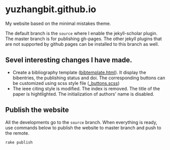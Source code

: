 # yuzhangbit.github.io


My website based on the minimal mistakes theme.

The default branch is the `source` where I enable the jekyll-scholar plugin. The master branch is for publishing gh-pages. The other jekyll plugins that are not supported by github pages can be installed to this branch as well.



## Sevel interesting changes I have made.  

* Create a bibliography template ([bibtemplate.html](https://github.com/yuzhangbit/yuzhangbit.github.io/blob/source/_layouts/bibtemplate.html)). It display the bibentries, the publishing status and doi.  The corresponding buttons can be customized
using scss style file ([_buttons.scss](https://github.com/yuzhangbit/yuzhangbit.github.io/blob/source/_sass/minimal-mistakes/_buttons.scss#L101))
* The ieee citing style is modified. The index is removed. The title of the paper is hightlighted. The initialization of authors' name is
disabled.

## Publish the website

All the developments go to the `source` branch. When everything is ready, use commands below to publish the website to master branch and push to the remote.
```
rake publish
```
